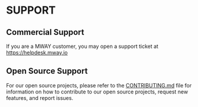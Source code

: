 # SUPPORT

## Commercial Support

If you are a MWAY customer, you may open a support ticket at https://helpdesk.mway.io

## Open Source Support

For our open source projects, please refer to the [CONTRIBUTING.md](CONTRIBUTING.md) file for information on how to contribute to our open source projects, request new features, and report issues.
